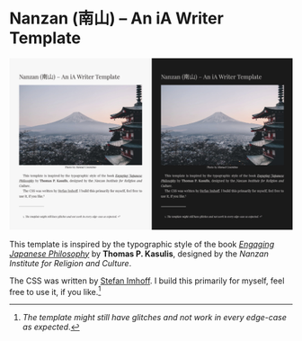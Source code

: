 # Nanzan (南山) – An iA Writer Template

![](images/nanzan-preview.jpg)

This template is inspired by the typographic style of the book
_[Engaging Japanese Philosophy](https://www.amazon.com/gp/product/0824874072/ref=as_li_tl?ie=UTF8&camp=1789&creative=9325&creativeASIN=0824874072&linkCode=as2)_ by **Thomas P. Kasulis**, designed
by the _Nanzan Institute for Religion and Culture_.

The CSS was written by [Stefan Imhoff](https://www.stefanimhoff.de/). I build this primarily for myself, feel free to use it, if you like.[^1]

[^1]: _The template might still have glitches and not work in every edge-case as expected_.
